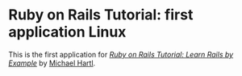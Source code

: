 # Ruby on Rails Tutorial: first application Linux

This is the first application for
[*Ruby on Rails Tutorial: Learn Rails by Example*](http://railstutorial.org/) 
by [Michael Hartl](http://michaelhartl.com/).




